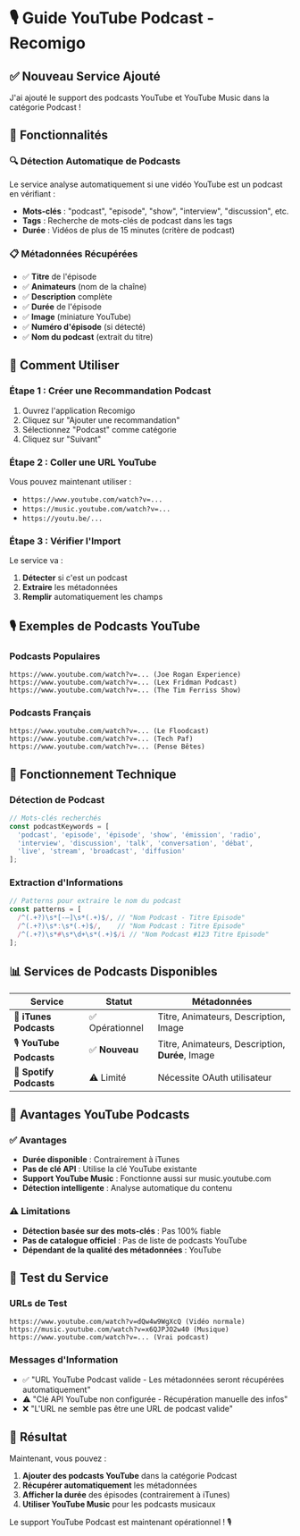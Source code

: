 # 🎙️ Guide YouTube Podcast - Recomigo

## ✅ Nouveau Service Ajouté

J'ai ajouté le support des podcasts YouTube et YouTube Music dans la catégorie Podcast !

## 🎯 Fonctionnalités

### 🔍 **Détection Automatique de Podcasts**
Le service analyse automatiquement si une vidéo YouTube est un podcast en vérifiant :
- **Mots-clés** : "podcast", "episode", "show", "interview", "discussion", etc.
- **Tags** : Recherche de mots-clés de podcast dans les tags
- **Durée** : Vidéos de plus de 15 minutes (critère de podcast)

### 📋 **Métadonnées Récupérées**
- ✅ **Titre** de l'épisode
- ✅ **Animateurs** (nom de la chaîne)
- ✅ **Description** complète
- ✅ **Durée** de l'épisode
- ✅ **Image** (miniature YouTube)
- ✅ **Numéro d'épisode** (si détecté)
- ✅ **Nom du podcast** (extrait du titre)

## 🚀 Comment Utiliser

### Étape 1 : Créer une Recommandation Podcast
1. Ouvrez l'application Recomigo
2. Cliquez sur "Ajouter une recommandation"
3. Sélectionnez "Podcast" comme catégorie
4. Cliquez sur "Suivant"

### Étape 2 : Coller une URL YouTube
Vous pouvez maintenant utiliser :
- `https://www.youtube.com/watch?v=...`
- `https://music.youtube.com/watch?v=...`
- `https://youtu.be/...`

### Étape 3 : Vérifier l'Import
Le service va :
1. **Détecter** si c'est un podcast
2. **Extraire** les métadonnées
3. **Remplir** automatiquement les champs

## 🎙️ Exemples de Podcasts YouTube

### Podcasts Populaires
```
https://www.youtube.com/watch?v=... (Joe Rogan Experience)
https://www.youtube.com/watch?v=... (Lex Fridman Podcast)
https://www.youtube.com/watch?v=... (The Tim Ferriss Show)
```

### Podcasts Français
```
https://www.youtube.com/watch?v=... (Le Floodcast)
https://www.youtube.com/watch?v=... (Tech Paf)
https://www.youtube.com/watch?v=... (Pense Bêtes)
```

## 🔧 Fonctionnement Technique

### Détection de Podcast
```javascript
// Mots-clés recherchés
const podcastKeywords = [
  'podcast', 'episode', 'épisode', 'show', 'émission', 'radio',
  'interview', 'discussion', 'talk', 'conversation', 'débat',
  'live', 'stream', 'broadcast', 'diffusion'
];
```

### Extraction d'Informations
```javascript
// Patterns pour extraire le nom du podcast
const patterns = [
  /^(.+?)\s*[-–]\s*(.+)$/, // "Nom Podcast - Titre Episode"
  /^(.+?)\s*:\s*(.+)$/,    // "Nom Podcast : Titre Episode"
  /^(.+?)\s*#\s*\d+\s*(.+)$/i // "Nom Podcast #123 Titre Episode"
];
```

## 📊 Services de Podcasts Disponibles

| Service | Statut | Métadonnées |
|---------|--------|-------------|
| 🍎 **iTunes Podcasts** | ✅ Opérationnel | Titre, Animateurs, Description, Image |
| 🎙️ **YouTube Podcasts** | ✅ **Nouveau** | Titre, Animateurs, Description, **Durée**, Image |
| 🎵 **Spotify Podcasts** | ⚠️ Limité | Nécessite OAuth utilisateur |

## 🎯 Avantages YouTube Podcasts

### ✅ **Avantages**
- **Durée disponible** : Contrairement à iTunes
- **Pas de clé API** : Utilise la clé YouTube existante
- **Support YouTube Music** : Fonctionne aussi sur music.youtube.com
- **Détection intelligente** : Analyse automatique du contenu

### ⚠️ **Limitations**
- **Détection basée sur des mots-clés** : Pas 100% fiable
- **Pas de catalogue officiel** : Pas de liste de podcasts YouTube
- **Dépendant de la qualité des métadonnées** : YouTube

## 🧪 Test du Service

### URLs de Test
```
https://www.youtube.com/watch?v=dQw4w9WgXcQ (Vidéo normale)
https://music.youtube.com/watch?v=x6QJPJO2w40 (Musique)
https://www.youtube.com/watch?v=... (Vrai podcast)
```

### Messages d'Information
- ✅ "URL YouTube Podcast valide - Les métadonnées seront récupérées automatiquement"
- ⚠️ "Clé API YouTube non configurée - Récupération manuelle des infos"
- ❌ "L'URL ne semble pas être une URL de podcast valide"

## 🎉 Résultat

Maintenant, vous pouvez :
1. **Ajouter des podcasts YouTube** dans la catégorie Podcast
2. **Récupérer automatiquement** les métadonnées
3. **Afficher la durée** des épisodes (contrairement à iTunes)
4. **Utiliser YouTube Music** pour les podcasts musicaux

Le support YouTube Podcast est maintenant opérationnel ! 🎙️ 